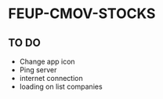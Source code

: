 # FEUP-CMOV-STOCKS

## TO DO
- Change app icon
- Ping server
- internet connection
- loading on list companies
